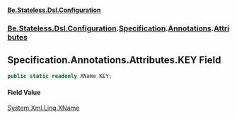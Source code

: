 #### [Be.Stateless.Dsl.Configuration](README.md 'README')
### [Be.Stateless.Dsl.Configuration](Be.Stateless.Dsl.Configuration.md 'Be.Stateless.Dsl.Configuration').[Specification](Specification.md 'Be.Stateless.Dsl.Configuration.Specification').[Annotations](Specification.Annotations.md 'Be.Stateless.Dsl.Configuration.Specification.Annotations').[Attributes](Specification.Annotations.Attributes.md 'Be.Stateless.Dsl.Configuration.Specification.Annotations.Attributes')

## Specification.Annotations.Attributes.KEY Field

```csharp
public static readonly XName KEY;
```

#### Field Value
[System.Xml.Linq.XName](https://docs.microsoft.com/en-us/dotnet/api/System.Xml.Linq.XName 'System.Xml.Linq.XName')